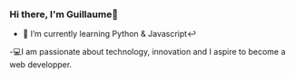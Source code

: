 ### Hi there, I'm Guillaume👋

- 🌱 I’m currently learning Python & Javascript↩︎

-💻I am passionate about technology, innovation and I aspire to become a web developper.
